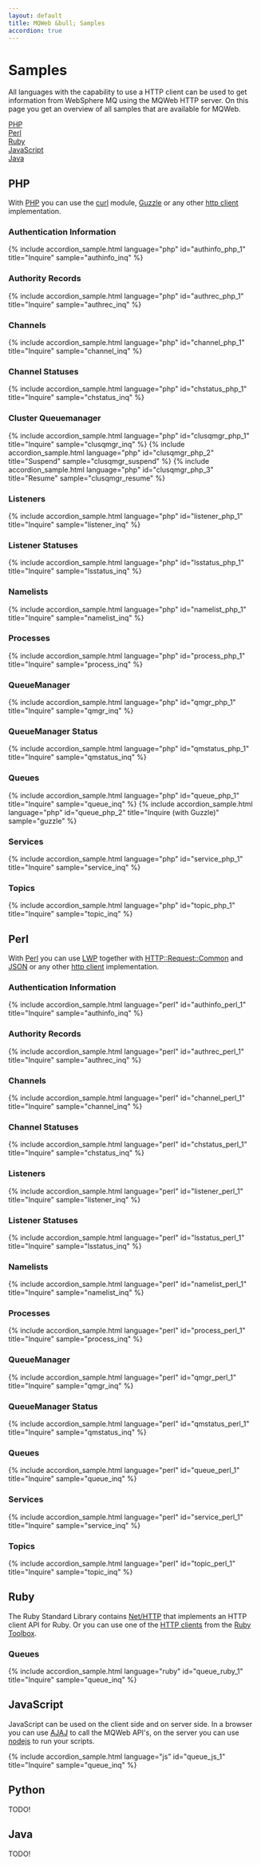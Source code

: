 ```yaml
---
layout: default
title: MQWeb &bull; Samples
accordion: true
---
```

Samples
=======
All languages with the capability to use a HTTP client can be used to get
information from WebSphere MQ using the MQWeb HTTP server. On this page you
get an overview of all samples that are available for MQWeb.

[PHP](#PHP)  
[Perl](#Perl)  
[Ruby](#Ruby)  
[JavaScript](#JavaScript)  
[Java](#Java)  

## <a name="PHP"></a>PHP
With [PHP](http://php.net/) you can use the
[curl](http://php.net/manual/en/book.curl.php) module,
[Guzzle](https://github.com/guzzle) or any other
[http client](https://www.google.be/#q=php+http+client) implementation.

### Authentication Information
{% include accordion_sample.html language="php" id="authinfo_php_1" title="Inquire" sample="authinfo_inq" %}

### Authority Records
{% include accordion_sample.html language="php" id="authrec_php_1" title="Inquire" sample="authrec_inq" %}

### Channels
{% include accordion_sample.html language="php" id="channel_php_1" title="Inquire" sample="channel_inq" %}

### Channel Statuses
{% include accordion_sample.html language="php" id="chstatus_php_1" title="Inquire" sample="chstatus_inq" %}

### Cluster Queuemanager
{% include accordion_sample.html language="php" id="clusqmgr_php_1" title="Inquire" sample="clusqmgr_inq" %}
{% include accordion_sample.html language="php" id="clusqmgr_php_2" title="Suspend" sample="clusqmgr_suspend" %}
{% include accordion_sample.html language="php" id="clusqmgr_php_3" title="Resume" sample="clusqmgr_resume" %}

### Listeners
{% include accordion_sample.html language="php" id="listener_php_1" title="Inquire" sample="listener_inq" %}

### Listener Statuses
{% include accordion_sample.html language="php" id="lsstatus_php_1" title="Inquire" sample="lsstatus_inq" %}

### Namelists
{% include accordion_sample.html language="php" id="namelist_php_1" title="Inquire" sample="namelist_inq" %}

### Processes
{% include accordion_sample.html language="php" id="process_php_1" title="Inquire" sample="process_inq" %}

### QueueManager
{% include accordion_sample.html language="php" id="qmgr_php_1" title="Inquire" sample="qmgr_inq" %}

### QueueManager Status
{% include accordion_sample.html language="php" id="qmstatus_php_1" title="Inquire" sample="qmstatus_inq" %}

### Queues
{% include accordion_sample.html language="php" id="queue_php_1" title="Inquire" sample="queue_inq" %}
{% include accordion_sample.html language="php" id="queue_php_2" title="Inquire (with Guzzle)" sample="guzzle" %}

### Services
{% include accordion_sample.html language="php" id="service_php_1" title="Inquire" sample="service_inq" %}

### Topics
{% include accordion_sample.html language="php" id="topic_php_1" title="Inquire" sample="topic_inq" %}

## <a name="Perl"></a>Perl
With [Perl](https://www.perl.org/) you can use
[LWP](http://search.cpan.org/dist/libwww-perl/lib/LWP.pm) together with
[HTTP::Request::Common](http://search.cpan.org/~gaas/HTTP-Message-6.06/lib/HTTP/Request/Common.pm)
and [JSON](http://search.cpan.org/~makamaka/JSON-2.90/lib/JSON.pm)
or any other [http client](https://www.google.be/#q=perl+http+client) implementation.

### Authentication Information
{% include accordion_sample.html language="perl" id="authinfo_perl_1" title="Inquire" sample="authinfo_inq" %}

### Authority Records
{% include accordion_sample.html language="perl" id="authrec_perl_1" title="Inquire" sample="authrec_inq" %}

### Channels
{% include accordion_sample.html language="perl" id="channel_perl_1" title="Inquire" sample="channel_inq" %}

### Channel Statuses
{% include accordion_sample.html language="perl" id="chstatus_perl_1" title="Inquire" sample="chstatus_inq" %}

### Listeners
{% include accordion_sample.html language="perl" id="listener_perl_1" title="Inquire" sample="listener_inq" %}

### Listener Statuses
{% include accordion_sample.html language="perl" id="lsstatus_perl_1" title="Inquire" sample="lsstatus_inq" %}

### Namelists
{% include accordion_sample.html language="perl" id="namelist_perl_1" title="Inquire" sample="namelist_inq" %}

### Processes
{% include accordion_sample.html language="perl" id="process_perl_1" title="Inquire" sample="process_inq" %}

### QueueManager
{% include accordion_sample.html language="perl" id="qmgr_perl_1" title="Inquire" sample="qmgr_inq" %}

### QueueManager Status
{% include accordion_sample.html language="perl" id="qmstatus_perl_1" title="Inquire" sample="qmstatus_inq" %}

### Queues
{% include accordion_sample.html language="perl" id="queue_perl_1" title="Inquire" sample="queue_inq" %}

### Services
{% include accordion_sample.html language="perl" id="service_perl_1" title="Inquire" sample="service_inq" %}

### Topics
{% include accordion_sample.html language="perl" id="topic_perl_1" title="Inquire" sample="topic_inq" %}

## <a name="Ruby"></a>Ruby
The Ruby Standard Library contains [Net/HTTP](http://ruby-doc.org/stdlib/libdoc/net/http/rdoc/)
that implements an HTTP client API for Ruby. Or you can use one of the
[HTTP clients](https://www.ruby-toolbox.com/categories/http_clients)
 from the [Ruby Toolbox](https://www.ruby-toolbox.com).

### Queues
{% include accordion_sample.html language="ruby" id="queue_ruby_1" title="Inquire" sample="queue_inq" %}

## <a name="JavaScript"></a>JavaScript
JavaScript can be used on the client side and on server side. In a browser
you can use [AJAJ](http://en.wikipedia.org/wiki/AJAJ) to call the MQWeb API's,
on the server you can use [nodejs](http://nodejs.org/) to run your scripts.

{% include accordion_sample.html language="js" id="queue_js_1" title="Inquire" sample="queue_inq" %}

## <a name="Python"></a>Python
TODO!

## <a name="Java"></a>Java
TODO!
